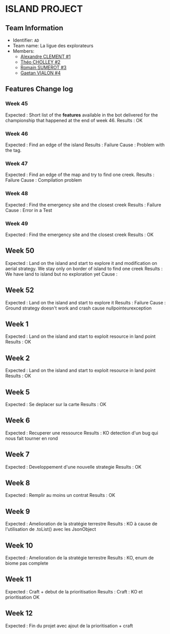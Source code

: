 # ISLAND PROJECT

## Team Information

  * Identifier: `AD`
  * Team name: La ligue des explorateurs
  * Members:
    *  [Alexandre CLEMENT #1](alexandre.clement@etu.unice.fr)
    *  [Théo CHOLLEY #2](theo.cholley@etu.unice.fr)
    *  [Romain SUMEROT #3](romain.sumerot@etu.unice.fr)
    *  [Gaetan VIALON #4](gaetan.vialon@etu.unice.fr)

## Features Change log

### Week 45

Expected : Short list of the **features** available in the bot delivered for the championship that happened at the end of week 46.
Results : OK

### Week 46

Expected : Find an edge of the island
Results : Failure
Cause : Problem with the tag.

### Week 47

Expected : Find an edge of the map and try to find one creek.
Results : Failure
Cause : Compilation problem

### Week 48

Expected :  Find the emergency site and the closest creek
Results : Failure
Cause : Error in a Test

### Week 49

Expected : Find the emergency site and the closest creek
Results : OK

## Week 50

Expected : Land on the island and start to explore it and modification on aerial strategy. We stay only on border of island to find one creek
Results : We have land to island but no exploration yet
Cause :

## Week 52

Expected : Land on the island and start to explore it
Results : Failure
Cause : Ground strategy doesn't work and crash cause nullpointeurexception


## Week 1
    
Expected : Land on the island and start to exploit resource in land point
Results : OK

## Week 2
    
Expected : Land on the island and start to exploit resource in land point
Results : OK

## Week 5
    
Expected : Se deplacer sur la carte
Results : OK

## Week 6
    
Expected : Recuperer une ressource 
Results : KO detection d'un bug qui nous fait tourner en rond

## Week 7
    
Expected : Developpement d'une nouvelle strategie
Results : OK

## Week 8
    
Expected : Remplir au moins un contrat
Results : OK

## Week 9
    
Expected : Amelioration de la stratégie terrestre
Results : KO à cause de l'utilisation de .toList() avec les JsonObject

## Week 10
    
Expected : Amelioration de la stratégie terrestre
Results : KO, enum de biome pas complete

## Week 11
    
Expected : Craft + debut de la prioritisation
Results : Craft : KO  et prioritisation OK

## Week 12
    
Expected : Fin du projet avec ajout de la prioritisation + craft
